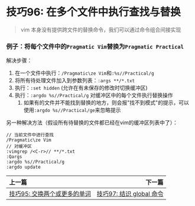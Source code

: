 # 技巧96: 在多个文件中执行查找与替换
> vim 本身没有提供跨文件的替换命令，我们可以通过命令组合间接实现

### 例子：将每个文件中的`Pragmatic Vim`替换为`Pragmatic Practical`

解决步骤：
1. 在一个文件中执行：`/Pragmatic\ze Vim`和`:%s//Practical/g`
2. 将所有待处理文件加入到参数列表：`:args **/*.txt`
3. 执行：`:set hidden` (允许在有未保存的修改时切换缓冲区)
4. 执行：`:argdo %s//Practical/g` 对缓冲区中的每个文件执行替换操作
    1. 如果有的文件并不能找到替换的地方，则会报"找不到模式"的提示，可以使用`:argdo %s//Practical/ge`来忽略提示

另一种解决方法（假设所有待替换的文件都已经在vim的缓冲区列表中了）：
```angular2html
// 当前文件中进行查找
/Pragmatic\ze Vim
// 对缓冲区
:vimgrep /<C-r>// **/*.txt
:Qargs
:argdo %s//Practical/g
:argdo update
```

|上一篇|下一篇|
|:---|---:|
|[技巧95: 交换两个或更多的单词](tip95.md)|[技巧97: 结识 global 命令](../chapter15_global_cmd/tip97.md)|
